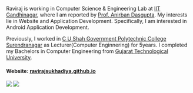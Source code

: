 Raviraj is working in Computer Science & Engineering Lab at [IIT Gandhinagar](https://www.iitgn.ac.in/), where I am reported by [Prof. Anirban Dasgupta](https://sites.google.com/site/anirbandasgupta). My  interests lie in Website and Application Development. Specifically, I am interested in Android Application Development.  

Previously, I worked in [C U Shah Government Polytechnic College Surendranagar](http://www.cusp.cteguj.in/) as Lecturer(Computer Enginnering) for 5years. I completed my Bachelors in Computer Engineering from  [Gujarat Technological University](https://www.gtu.ac.in/).

#### Website: [ravirajsukhadiya.github.io](https://ravirajsukhadiya.github.io/)

<a href="https://github.com/ravirajsukhadiya/ravirajsukhadiya">
<img align="left" src="https://github-readme-stats.vercel.app/api?username=ravirajsukhadiya&count_private=true&show_icons=true&theme=highcontrast" />
</a>
 
<a href="https://github.com/ravirajsukhadiya/ravirajsukhadiya">
<img align="center" src="https://github-readme-stats.vercel.app/api/top-langs/?username=ravirajsukhadiya&layout=compact" />
</a>

